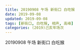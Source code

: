 ```yaml
---
title: 20190908 午场 新街口 白吃猴
date: 2019-09-08
updated: 2019-09-08
tags: [新街口, 白吃猴, 相声, 高峰]
categories: (2019)己亥年场次
---
```

20190908 午场 新街口 白吃猴
